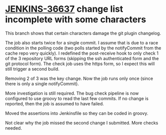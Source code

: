 # [JENKINS-36637](https://issues.jenkins.io/browse/JENKINS-36637) change list incomplete with some characters

This branch shows that certain characters damage the git plugin changelog.

The job also starts twice for a single commit.  I assume that is due to a
race condition in the polling code (two polls started by the notifyCommit
from the cache repo very quickly).  I redefined the post-receive hook to
only check 1 of the 3 repository URL forms (skipping the ssh authenticated
form and the git protocol form).  The check job uses the https form,
so I expect this will still trigger a second build.

Removing 2 of 3 was the key change.  Now the job runs only once (since
there is only a single notifyCommit).

More investigation is still required. The bug check pipeline is now
configured to use groovy to read the last few commits. If no change is
reported, then the job is assumed to have failed.

Moved the assertions into Jenkinsfile so they can be coded in groovy.

Not clear why the job missed the second change I submitted.  More checks
needed.
